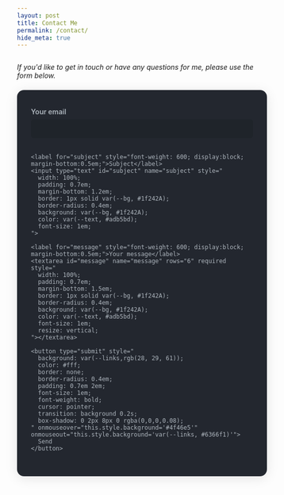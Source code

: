 ```yaml
---
layout: post
title: Contact Me
permalink: /contact/
hide_meta: true
---
```


<div style="text-align:start; margin-bottom: 1.5em; margin-top: 2em; font-style: italic;">
  If you'd like to get in touch or have any questions for me, please use the form below.
</div>

<div style="display: flex; justify-content: center; align-items: center;">
  <form
    action="https://formspree.io/f/mldbypra"
    method="POST"
    style="
      background: var(--bg-secondary, #23272f);
      color: var(--text, #adb5bd);
      padding: 2.5em 2em;
      border-radius: 1em;
      box-shadow: 0 4px 24px 0 rgba(0,0,0,0.10);
      max-width: 720px;
      width: 100%;
      font-family: inherit;
    "
  >
    <label for="email" style="font-weight: 600; display:block; margin-bottom:0.5em;">Your email</label>
    <input type="email" id="email" name="email" required style="
      width: 100%;
      padding: 0.7em;
      margin-bottom: 1.2em;
      border: 1px solid var(--bg, #1f242A);
      border-radius: 0.4em;
      background: var(--bg, #1f242A);
      color: var(--text, #adb5bd);
      font-size: 1em;
    ">

    <label for="subject" style="font-weight: 600; display:block; margin-bottom:0.5em;">Subject</label>
    <input type="text" id="subject" name="subject" style="
      width: 100%;
      padding: 0.7em;
      margin-bottom: 1.2em;
      border: 1px solid var(--bg, #1f242A);
      border-radius: 0.4em;
      background: var(--bg, #1f242A);
      color: var(--text, #adb5bd);
      font-size: 1em;
    ">

    <label for="message" style="font-weight: 600; display:block; margin-bottom:0.5em;">Your message</label>
    <textarea id="message" name="message" rows="6" required style="
      width: 100%;
      padding: 0.7em;
      margin-bottom: 1.5em;
      border: 1px solid var(--bg, #1f242A);
      border-radius: 0.4em;
      background: var(--bg, #1f242A);
      color: var(--text, #adb5bd);
      font-size: 1em;
      resize: vertical;
    "></textarea>

    <button type="submit" style="
      background: var(--links,rgb(28, 29, 61));
      color: #fff;
      border: none;
      border-radius: 0.4em;
      padding: 0.7em 2em;
      font-size: 1em;
      font-weight: bold;
      cursor: pointer;
      transition: background 0.2s;
      box-shadow: 0 2px 8px 0 rgba(0,0,0,0.08);
    " onmouseover="this.style.background='#4f46e5'" onmouseout="this.style.background='var(--links, #6366f1)'">
      Send
    </button>
  </form>
</div>